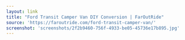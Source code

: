 ```yaml
---
layout: link
title: "Ford Transit Camper Van DIY Conversion | FarOutRide"
source: 'https://faroutride.com/ford-transit-camper-van/'
screenshot: 'screenshots/2f2b9460-756f-4933-be05-45736e17b895.jpg'
---
```


